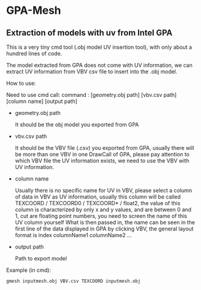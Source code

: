 # GPA-Mesh

## Extraction of models with uv from Intel GPA

This is a very tiny cmd tool (.obj model UV insertion tool), with only about a hundred lines of code.

The model extracted from GPA does not come with UV information, we can extract UV information from VBV csv file to insert into the .obj model.

How to use:

Need to use cmd call: command : [geometry.obj path] [vbv.csv path] [column name] [output path]

- geometry.obj path
    
    It should be the obj model you exported from GPA

- vbv.csv path

    It should be the VBV file (.csv) you exported from GPA, usually there will be more than one VBV in one DrawCall of GPA, please pay attention to which VBV file the UV information exists, we need to use the VBV with UV information.

- column name

    Usually there is no specific name for UV in VBV, please select a column of data in VBV as UV information, usually this column will be called TEXCOORD / TEXCOORD0 / TEXCOORD* / float2, the value of this column is characterized by only x and y values, and are between 0 and 1, cut are floating point numbers, you need to screen the name of this UV column yourself What is then passed in, the name can be seen in the first line of the data displayed in GPA by clicking VBV, the general layout format is index columnName1 columnName2 ...

- output path

    Path to export model

Example (in cmd):
```
gmesh inputmesh.obj VBV.csv TEXCOORD inputmesh.obj
```

